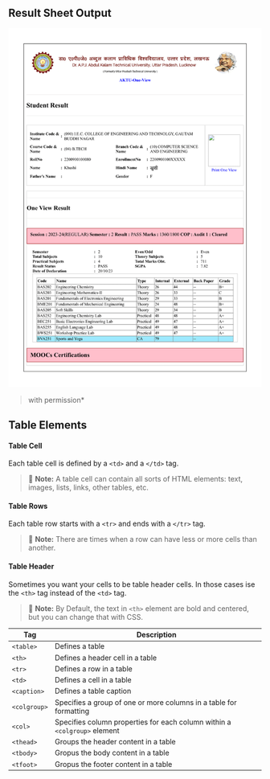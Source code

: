 ## Result Sheet Output
![Result Sheet Output](https://raw.githubusercontent.com/princekunal101/web-design/main/screenshot/AktuResultSheet(khushi).png)
>with permission*
## Table Elements

#### Table Cell
Each table cell is defined by a ```<td>``` and a ```</td>``` tag.
> 📝 **Note:** A table cell can contain all sorts of HTML elements: text, images, lists, links, other tables, etc.

#### Table Rows
Each table row starts with a ```<tr>``` and ends with a ```</tr>``` tag.

> 📝 **Note:** There are times when a row can have less or more cells than another.

#### Table Header
Sometimes you want your cells to be table header cells. In those cases ise the ```<th>``` tag instead of the ```<td>``` tag.
> 📝 **Note:** By Default, the text in ```<th>``` element are bold and centered, but you can change that with CSS.

| Tag | Description |
| ----- | ---- |
| ```<table>``` | Defines a table |
| ```<th>``` | Defines a header cell in a table |
| ```<tr>``` | Defines a row in a table |
| ```<td>``` | Defines a cell in a table |
| ```<caption>``` | Defines a table caption |
| ```<colgroup>``` | Specifies a group of one or more columns in a table for formatting |
| ```<col>``` | Specifies column properties for each column within a ```<colgroup>``` element |
| ```<thead>``` | Groups the header content in a table |
| ```<tbody>``` | Gropus the body content in a table |
| ```<tfoot>``` | Gropus the footer content in a table |

